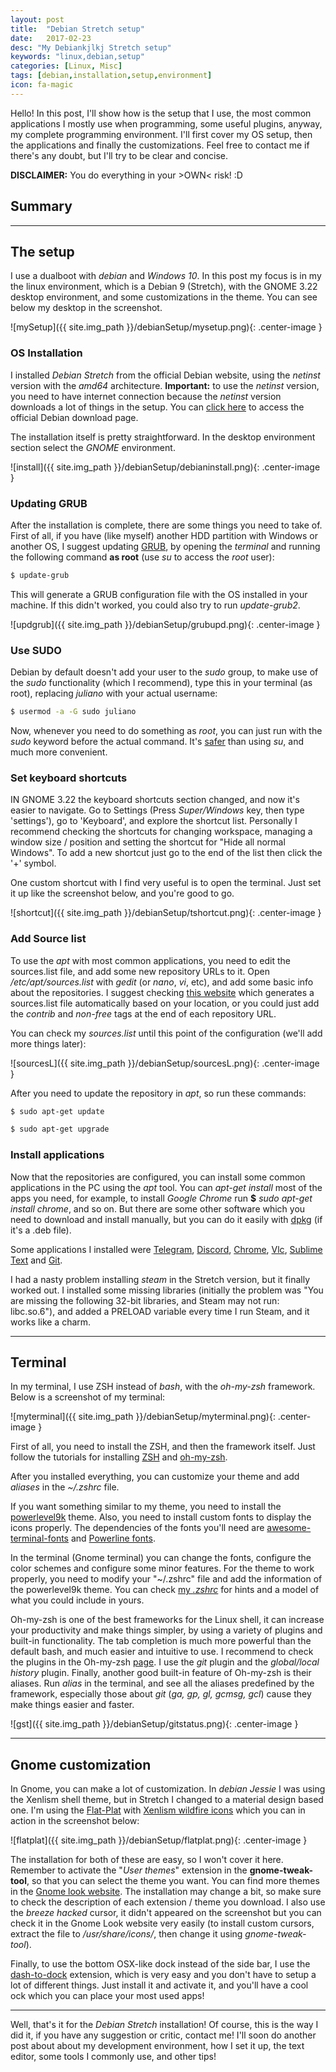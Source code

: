 ```yaml
---
layout: post
title:  "Debian Stretch setup"
date:   2017-02-23
desc: "My Debiankjlkj Stretch setup"
keywords: "linux,debian,setup"
categories: [Linux, Misc]
tags: [debian,installation,setup,environment]
icon: fa-magic
---
```


Hello! In this post, I'll show how is the setup that I use, the most common applications I mostly use when programming, some useful plugins, anyway, my complete programming environment. I'll first cover my OS setup, then the applications and finally the customizations. Feel free to contact me if there's any doubt, but I'll try to be clear and concise.

**DISCLAIMER:** You do everything in your >OWN< risk! :D

## Summary
---


## The setup
I use a dualboot with *debian* and *Windows 10*. In this post my focus is in my the linux environment, which is a Debian 9 (Stretch), with the GNOME 3.22 desktop environment, and some customizations in the theme. You can see below my desktop in the screenshot.

![mySetup]({{ site.img_path }}/debianSetup/mysetup.png){: .center-image }

### **OS Installation**

I installed *Debian Stretch* from the official Debian website, using the *netinst* version with the *amd64* architecture. **Important:** to use the *netinst* version, you need to have internet connection because the *netinst* version downloads a lot of things in the setup. You can [click here](https://www.debian.org/devel/debian-installer/index.en.html) to access the official Debian download page.

The installation itself is pretty straightforward. In the desktop environment section select the *GNOME* environment.

![install]({{ site.img_path }}/debianSetup/debianinstall.png){: .center-image }


### **Updating GRUB**

After the installation is complete, there are some things you need to take of. First of all, if you have (like myself) another HDD partition with Windows or another OS, I suggest updating [GRUB](http://www.golinuxhub.com/2014/03/what-is-grub-boot-loader.html), by opening the *terminal* and running the following command **as root** (use *su* to access the *root* user):
~~~bash
$ update-grub
~~~
This will generate a GRUB configuration file with the OS installed in your machine. If this didn't worked, you could also try to run *update-grub2*.

![updgrub]({{ site.img_path }}/debianSetup/grubupd.png){: .center-image }

### **Use SUDO**

Debian by default doesn't add your user to the *sudo* group, to make use of the *sudo* functionality (which I recommend), type this in your terminal (as root), replacing *juliano* with your actual username:
~~~bash
$ usermod -a -G sudo juliano
~~~
Now, whenever you need to do something as *root*, you can just run with the *sudo* keyword before the actual command. It's [safer](http://askubuntu.com/questions/135428/what-are-the-benefits-of-sudo-over-su/135429) than using *su*, and much more convenient.

### **Set keyboard shortcuts**

IN GNOME 3.22 the keyboard shortcuts section changed, and now it's easier to navigate. Go to Settings (Press *Super/Windows* key, then type 'settings'), go to 'Keyboard', and explore the shortcut list. Personally I recommend checking the shortcuts for changing workspace, managing a window size / position and setting the shortcut for "Hide all normal Windows". To add a new shortcut just go to the end of the list then click the '+' symbol.

One custom shortcut with I find very useful is to open the terminal. Just set it up like the screenshot below, and you're good to go.

![shortcut]({{ site.img_path }}/debianSetup/tshortcut.png){: .center-image }

### **Add Source list**

To use the *apt* with most common applications, you need to edit the sources.list file, and add some new repository URLs to it. Open */etc/apt/sources.list* with *gedit* (or *nano*, *vi*, etc), and add some basic info about the repositories. I suggest checking [this website](https://debgen.simplylinux.ch/) which generates a sources.list file automatically based on your location, or you could just add the *contrib* and *non-free* tags at the end of each repository URL.

You can check my *sources.list* until this point of the configuration (we'll add more things later):

![sourcesL]({{ site.img_path }}/debianSetup/sourcesL.png){: .center-image }

After you need to update the repository in *apt*, so run these commands:
~~~bash
$ sudo apt-get update

$ sudo apt-get upgrade
~~~

### **Install applications**

Now that the repositories are configured, you can install some common applications in the PC using the *apt* tool. You can *apt-get install* most of the apps you need, for example, to install *Google Chrome* run **$** *sudo apt-get install chrome*, and so on. But there are some other software which you need to download and install manually, but you can do it easily with [dpkg](http://askubuntu.com/questions/40779/how-do-i-install-a-deb-file-via-the-command-line) (if it's a .deb file).

Some applications I installed were [Telegram](https://telegram.org/), [Discord](https://discordapp.com/), [Chrome](https://www.google.com/chrome/browser/desktop/index.html), [Vlc](http://www.videolan.org/vlc/index.html), [Sublime Text](https://www.sublimetext.com/3) and [Git](https://git-scm.com/).

I had a nasty problem installing *steam* in the Stretch version, but it finally worked out. I installed some missing libraries (initially the problem was "You are missing the following 32-bit libraries, and Steam may not run: libc.so.6"), and added a PRELOAD variable every time I run Steam, and it works like a charm.

---

## Terminal

In my terminal, I use ZSH instead of *bash*, with the *oh-my-zsh* framework. Below is a screenshot of my terminal:

![myterminal]({{ site.img_path }}/debianSetup/myterminal.png){: .center-image }

First of all, you need to install the ZSH, and then the framework itself. Just follow the tutorials for installing [ZSH](https://github.com/robbyrussell/oh-my-zsh/wiki/Installing-ZSH) and [oh-my-zsh](https://github.com/robbyrussell/oh-my-zsh).

After you installed everything, you can customize your theme and add *aliases* in the *~/.zshrc* file.

If you want something similar to my theme, you need to install the [powerlevel9k](https://github.com/bhilburn/powerlevel9k) theme. Also, you need to install custom fonts to display the icons properly. The dependencies of the fonts you'll need are [awesome-terminal-fonts](https://github.com/gabrielelana/awesome-terminal-fonts) and [Powerline fonts](https://github.com/powerline/fonts).

In the terminal (Gnome terminal) you can change the fonts, configure the color schemes and configure some minor features. For the theme to work properly, you need to modify your "~/.zshrc" file and add the information of the powerlevel9k theme. You can check [my *.zshrc*](https://github.com/robotenique/RandomAccessMemory/blob/master/infofiles/.zshrc) for hints and a model of what you could include in yours.


Oh-my-zsh is one of the best frameworks for the Linux shell, it can increase your productivity and make things simpler, by using a variety of plugins and built-in functionality. The tab completion is much more powerful than the default bash, and much easier and intuitive to use. I recommend to check the plugins in the Oh-my-zsh [page](https://github.com/robbyrussell/oh-my-zsh/wiki/Plugins). I use the *git* plugin and the *global/local history* plugin. Finally, another good built-in feature of Oh-my-zsh is their aliases. Run *alias* in the terminal, and see all the aliases predefined by the framework, especially those about *git* (*ga, gp, gl, gcmsg, gcl*) cause they make things easier and faster.

![gst]({{ site.img_path }}/debianSetup/gitstatus.png){: .center-image }

---

## Gnome customization

In Gnome, you can make a lot of customization. In *debian Jessie* I was using the Xenlism shell theme, but in Stretch I changed to a material design based one. I'm using the [Flat-Plat](https://github.com/nana-4/Flat-Plat) with [Xenlism wildfire icons](http://xenlism.github.io/wildfire/) which you can in action in the screenshot below:

![flatplat]({{ site.img_path }}/debianSetup/flatplat.png){: .center-image }

The installation for both of these are easy, so I won't cover it here. Remember to activate the "*User themes*" extension in the **gnome-tweak-tool**, so that you can select the theme you want. You can find more themes in the [Gnome look website](https://www.gnome-look.org/). The installation may change a bit, so make sure to check the description of each extension / theme you download. I also use the *breeze hacked* cursor, it didn't appeared on the screenshot but you can check it in the Gnome Look website very easily (to install custom cursors, extract the file to */usr/share/icons/*, then change it using *gnome-tweak-tool*).

Finally, to use the bottom OSX-like dock instead of the side bar, I use the [dash-to-dock](https://extensions.gnome.org/extension/307/dash-to-dock/) extension, which is very easy and you don't have to setup a lot of different things. Just install it and activate it, and you'll have a cool ock which you can place your most used apps!


---

Well, that's it for the *Debian Stretch* installation! Of course, this is the way I did it, if you have any suggestion or critic, contact me! I'll soon do another post about about my development environment, how I set it up, the text editor, some tools I commonly use, and other tips!
